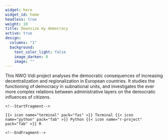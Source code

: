 ```yaml
---
widget: hero
widget_id: home
headless: true
weight: 10
title: Downsize my democracy
active: true
design:
  columns: "1"
  background:
    text_color_light: false
    image_darken: 0
    image: ""
---
```

This NWO Vidi project analyses the democratic consequences of increasing decentralization and regionalization in European countries. It studies the functioning of democracy in subnational units, and investigates the ever more complex relations between administrative layers on the democratic influences of citizens.

`<!--StartFragment-->`

`{{< icon name="terminal" pack="fas" >}} Terminal {{< icon name="python" pack="fab" >}} Python {{< icon name="r-project" pack="fab" >}} R`

`<!--EndFragment-->`